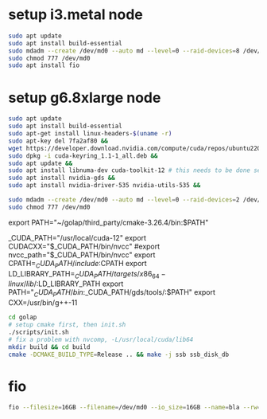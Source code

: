 # setup i3.metal node
``` bash
sudo apt update
sudo apt install build-essential
sudo mdadm --create /dev/md0 --auto md --level=0 --raid-devices=8 /dev/nvme{1..8}n1
sudo chmod 777 /dev/md0
sudo apt install fio
```


<!--
 gpu node old
sudo apt-get install linux-headers-$(uname -r)
sudo apt install cuda-toolkit-12 libnuma-dev &&
sudo apt-key del 7fa2af80 &&
wget https://developer.download.nvidia.com/compute/cuda/repos/ubuntu2204/x86_64/cuda-keyring_1.1-1_all.deb &&
sudo dpkg -i cuda-keyring_1.1-1_all.deb &&
sudo apt update &&
sudo apt install cuda-toolkit-12 nvidia-gds &&
-->

# setup g6.8xlarge node
``` bash
sudo apt update
sudo apt install build-essential
sudo apt-get install linux-headers-$(uname -r)
sudo apt-key del 7fa2af80 &&
wget https://developer.download.nvidia.com/compute/cuda/repos/ubuntu2204/x86_64/cuda-keyring_1.1-1_all.deb &&
sudo dpkg -i cuda-keyring_1.1-1_all.deb &&
sudo apt update &&
sudo apt install libnuma-dev cuda-toolkit-12 # this needs to be done separetely to next line!
sudo apt install nvidia-gds &&
sudo apt install nvidia-driver-535 nvidia-utils-535 &&

sudo mdadm --create /dev/md0 --auto md --level=0 --raid-devices=2 /dev/nvme{1..2}n1
sudo chmod 777 /dev/md0

```

export PATH="~/golap/third_party/cmake-3.26.4/bin:$PATH"

_CUDA_PATH="/usr/local/cuda-12"
export CUDACXX="$_CUDA_PATH/bin/nvcc"
#export nvcc_path="$_CUDA_PATH/bin/nvcc"
export CPATH=$_CUDA_PATH/include:$CPATH
export LD_LIBRARY_PATH=$_CUDA_PATH/targets/x86_64-linux/lib/:$LD_LIBRARY_PATH
export PATH="$_CUDA_PATH/bin:$_CUDA_PATH/gds/tools/:$PATH"
export CXX=/usr/bin/g++-11

``` bash
cd golap
# setup cmake first, then init.sh
./scripts/init.sh
# fix a problem with nvcomp, -L/usr/local/cuda/lib64
mkdir build && cd build
cmake -DCMAKE_BUILD_TYPE=Release .. && make -j ssb ssb_disk_db
```

# fio
``` bash
fio --filesize=16GB --filename=/dev/md0 --io_size=16GB --name=bla --rw=read --iodepth=32 --ioengine=libaio --direct=1 --blocksize=16k --numjobs=16
```
